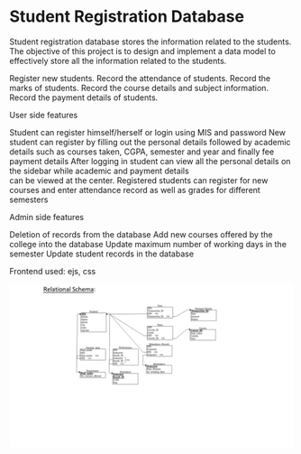 # Student Registration Database

   Student registration database stores the information related to the students.
   The objective of this project is to design and implement a data model to effectively store all the    information related to the students.   

   Register new students.
   Record the attendance of students.
   Record the marks of students.
   Record the course details and subject information.
   Record the payment details of students.

   User side features

   Student can register himself/herself or login using MIS and password
   New student can register by filling out the personal details followed by academic details such as courses taken,
   CGPA, semester and year and finally fee payment details
   After logging in student can view all the personal details on the sidebar while academic and payment details    
   can be viewed at the center.
   Registered students can register for new courses and enter attendance record as well as grades for different    semesters  

   Admin side features

   Deletion of records from the database
   Add new courses offered by the college into the database
   Update maximum number of working days in the semester
   Update student records in the database

   Frontend used: ejs, css
      
   ![Relational_Schema](snapshots/Relational_schema.png)

